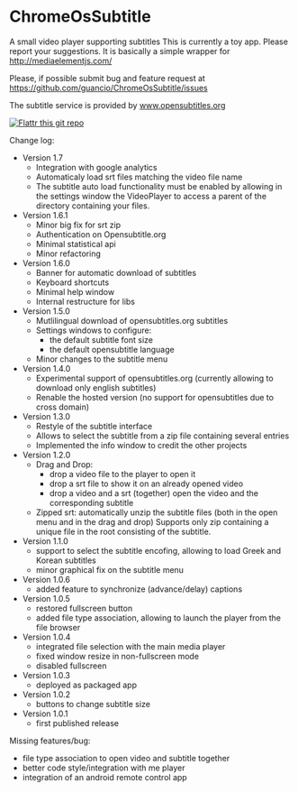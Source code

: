 ChromeOsSubtitle
================

A small video player supporting subtitles
This is currently a toy app. Please report your suggestions.
It is basically a simple wrapper for http://mediaelementjs.com/

Please, if possible submit bug and feature request at https://github.com/guancio/ChromeOsSubtitle/issues

The subtitle service is provided by <a href="http://www.opensubtitles.org">www.opensubtitles.org</a>

[![Flattr this git repo](http://api.flattr.com/button/flattr-badge-large.png)](https://flattr.com/submit/auto?user_id=guancio&url=https://github.com/guancio/ChromeOsSubtitle&title=ChromeOsSubtitle&language=&tags=github&category=software) 

Change log:
- Version 1.7
  - Integration with google analytics
  - Automaticaly load srt files matching the video file name
  - The subtitle auto load functionality must be enabled by allowing in the settings window the VideoPlayer to access a parent of the directory containing your files. 
- Version 1.6.1
  - Minor big fix for srt zip
  - Authentication on Opensubtitle.org
  - Minimal statistical api
  - Minor refactoring
- Version 1.6.0
  - Banner for automatic download of subtitles
  - Keyboard shortcuts
  - Minimal help window
  - Internal restructure for libs
- Version 1.5.0
  - Mutlilingual download of opensubtitles.org subtitles
  - Settings windows to configure:
    - the default subtitle font size
    - the default opensubtitle language
  - Minor changes to the subtitle menu
- Version 1.4.0
  - Experimental support of opensubtitles.org (currently allowing to
    download only english subtitles)
  - Renable the hosted version (no support for opensubtitles due to cross domain)
- Version 1.3.0
  - Restyle of the subtitle interface
  - Allows to select the subtitle from a zip file containing several entries
  - Implemented the info window to credit the other projects
- Version 1.2.0
  - Drag and Drop:
    - drop a video file to the player to open it
    - drop a srt file to show it on an already opened video
    - drop a video and a srt (together) open the video and the corresponding subtitle
  - Zipped srt: automatically unzip the subtitle files (both in the open menu and in the drag and drop)
    Supports only zip containing a unique file in the root consisting of the subtitle.
- Version 1.1.0
  - support to select the subtitle encofing, allowing to load Greek and Korean subtitles
  - minor graphical fix on the subtitle menu
- Version 1.0.6
  - added feature to synchronize (advance/delay) captions
- Version 1.0.5
  - restored fullscreen button
  - added file type association, allowing to launch the player from the file browser
- Version 1.0.4
  - integrated file selection with the main media player
  - fixed window resize in non-fullscreen mode
  - disabled fullscreen   
- Version 1.0.3
  - deployed as packaged app
- Version 1.0.2
  - buttons to change subtitle size
- Version 1.0.1
  - first published release

Missing features/bug:
- file type association to open video and subtitle together
- better code style/integration with me player
- integration of an android remote control app
